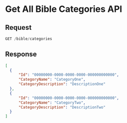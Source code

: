 # Get All Bible Categories API

## Request

```javascript
GET /bible/categories
```

## Response

```json
[
  {
      "Id": "00000000-0000-0000-0000-000000000000",
      "CategoryName": "CategoryOne",
      "CategoryDescription": "DescriptionOne"
  },
  {
      "Id": "00000000-0000-0000-0000-000000000000",
      "CategoryName": "CategoryTwo",
      "CategoryDescription": "DescriptionTwo"
  }
]
```
